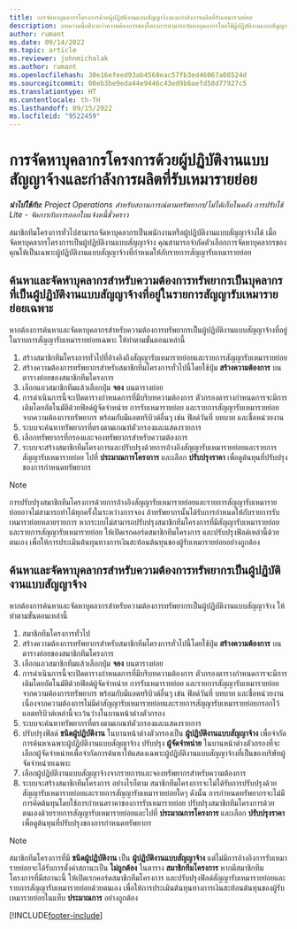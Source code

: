 ```yaml
---
title: การจัดหาบุคลากรโครงการด้วยผู้ปฏิบัติงานแบบสัญญาจ้างและกำลังการผลิตที่รับเหมารายย่อย
description: บทความนี้อธิบายว่าความต้องการของโครงการสามารถจัดหาบุคลากรโดยใช้ผู้ปฏิบัติงานแบบสัญญาจ้างหรือกำลังการผลิตที่รับเหมารายย่อยใน Microsoft Dynamics 365 Project Operations ได้อย่างไร
author: rumant
ms.date: 09/14/2022
ms.topic: article
ms.reviewer: johnmichalak
ms.author: rumant
ms.openlocfilehash: 30e16efeed93ab4568eac57fb3ed46067a08524d
ms.sourcegitcommit: 08eb3be9eda44e9446c43ed9b6aefd58d77927c5
ms.translationtype: HT
ms.contentlocale: th-TH
ms.lasthandoff: 09/15/2022
ms.locfileid: "9522459"
---
```

# <a name="staffing-a-project-with-contract-workers-and-subcontracted-capacity"></a>การจัดหาบุคลากรโครงการด้วยผู้ปฏิบัติงานแบบสัญญาจ้างและกำลังการผลิตที่รับเหมารายย่อย

_**นำไปใช้กับ:** Project Operations สำหรับสถานการณ์ตามทรัพยากร/ไม่ได้เก็บในคลัง การปรับใช้ Lite - จัดการกับการออกใบแจ้งหนี้ชั่วคราว_

สมาชิกทีมโครงการทั่วไปสามารถจัดหาบุคลากรเป็นพนักงานหรือผู้ปฏิบัติงานแบบสัญญาจ้างได้ เมื่อจัดหาบุคลากรโครงการเป็นผู้ปฏิบัติงานแบบสัญญาจ้าง คุณสามารถจำกัดตัวเลือกการจัดหาบุคลากรของคุณให้เป็นเฉพาะผู้ปฏิบัติงานแบบสัญญาจ้างที่กำหนดให้กับรายการสัญญารับเหมารายย่อย 

## <a name="search-for-staff-resource-requirements-with-contract-workers-that-belong-to-a-specific-subcontract-line"></a>ค้นหาและจัดหาบุคลากรสำหรับความต้องการทรัพยากรเป็นบุคลากรที่เป็นผู้ปฏิบัติงานแบบสัญญาจ้างที่อยู่ในรายการสัญญารับเหมารายย่อยเฉพาะ

หากต้องการค้นหาและจัดหาบุคลากรสำหรับความต้องการทรัพยากรเป็นผู้ปฏิบัติงานแบบสัญญาจ้างที่อยู่ในรายการสัญญารับเหมารายย่อยเฉพาะ ให้ทำตามขั้นตอนเหล่านี้

1. สร้างสมาชิกทีมโครงการทั่วไปที่อ้างอิงถึงสัญญารับเหมารายย่อยและรายการสัญญารับเหมารายย่อย
2. สร้างความต้องการทรัพยากรสำหรับสมาชิกทีมโครงการทั่วไปนี้โดยใช้ปุ่ม **สร้างความต้องการ** บนตารางย่อยของสมาชิกทีมโครงการ
3. เลือกแถวสมาชิกทีมแล้วเลือกปุ่ม **จอง** บนตารางย่อย 
4. การดำเนินการนี้จะเปิดตารางกำหนดการที่มีบริบทความต้องการ ตัวกรองตารางกำหนดการจะมีการเติมโดยอัตโนมัติด้วยฟิลด์ผู้จัดจำหน่าย การรับเหมารายย่อย และรายการสัญญารับเหมารายย่อยจากความต้องการทรัพยากร พร้อมกับมีแอตทริบิวต์อื่นๆ เช่น ฟิลด์วันที่ บทบาท และชื่อหน่วยงาน
5. ระบบจะค้นหาทรัพยากรที่ตรงตามเกณฑ์ตัวกรองและแสดงรายการ 
6. เลือกทรัพยากรที่กรองและจองทรัพยากรสำหรับความต้องการ 
7. ระบบจะสร้างสมาชิกทีมโครงการและปรับปรุงด้วยการอ้างอิงสัญญารับเหมารายย่อยและรายการสัญญารับเหมารายย่อย ไปที่ **ประมาณการโครงการ** และเลือก **ปรับปรุงราคา** เพื่อดูต้นทุนที่ปรับปรุงของการกำหนดทรัพยากร 

> [!NOTE]
> การปรับปรุงสมาชิกทีมโครงการด้วยการอ้างอิงสัญญารับเหมารายย่อยและรายการสัญญารับเหมารายย่อยอาจไม่สามารถทำได้ทุกครั้งในระหว่างการจอง ถ้าทรัพยากรนั้นได้รับการกำหนดให้กับรายการรับเหมาราย่อยหลายรายการ หากระบบไม่สามารถปรับปรุงสมาชิกทีมโครงการที่มีสัญญารับเหมารายย่อยและรายการสัญญารับเหมารายย่อย ให้เปิดเรกคอร์ดสมาชิกทีมโครงการ และปรับปรุงฟิลด์เหล่านี้ด้วยตนเอง เพื่อให้การประเมินต้นทุนทางการเงินสะท้อนต้นทุนของผู้รับเหมารายย่อยอย่างถูกต้อง

## <a name="search-for-and-staff-resource-requirements-with-any-contract-worker"></a>ค้นหาและจัดหาบุคลากรสำหรับความต้องการทรัพยากรเป็นผู้ปฏิบัติงานแบบสัญญาจ้าง

หากต้องการค้นหาและจัดหาบุคลากรสำหรับความต้องการทรัพยากรเป็นผู้ปฏิบัติงานแบบสัญญาจ้าง ให้ทำตามขั้นตอนเหล่านี้

1. สมาชิกทีมโครงการทั่วไป
2. สร้างความต้องการทรัพยากรสำหรับสมาชิกทีมโครงการทั่วไปนี้โดยใช้ปุ่ม **สร้างความต้องการ** บนตารางย่อยของสมาชิกทีมโครงการ
3. เลือกแถวสมาชิกทีมแล้วเลือกปุ่ม **จอง** บนตารางย่อย 
4. การดำเนินการนี้จะเปิดตารางกำหนดการที่มีบริบทความต้องการ ตัวกรองตารางกำหนดการจะมีการเติมโดยอัตโนมัติด้วยฟิลด์ผู้จัดจำหน่าย การรับเหมารายย่อย และรายการสัญญารับเหมารายย่อยจากความต้องการทรัพยากร พร้อมกับมีแอตทริบิวต์อื่นๆ เช่น ฟิลด์วันที่ บทบาท และชื่อหน่วยงาน เนื่องจากความต้องการไม่มีค่าสัญญารับเหมารายย่อยและรายการสัญญารับเหมารายย่อยกรอกไว้ แอตทริบิวต์เหล่านี้จะเว้นว่างในบานหน้าต่างตัวกรอง
5. ระบบจะค้นหาทรัพยากรที่ตรงตามเกณฑ์ตัวกรองและแสดงรายการ
6. ปรับปรุงฟิลด์ **ชนิดผู้ปฏิบัติงาน** ในบานหน้าต่างตัวกรองเป็น **ผู้ปฏิบัติงานแบบสัญญาจ้าง** เพื่อจำกัดการค้นหาเฉพาะผู้ปฏิบัติงานแบบสัญญาจ้าง ปรับปรุง **ผู้จัดจำหน่าย** ในบานหน้าต่างตัวกรองที่จะเลือกผู้จัดจำหน่ายเพื่อจำกัดการค้นหาให้แสดงเฉพาะผู้ปฏิบัติงานแบบสัญญาจ้างที่เป็นของบริษัทผู้จัดจำหน่ายเฉพาะ
7. เลือกผู้ปฏิบัติงานแบบสัญญาจ้างจากรายการและจองทรัพยากรสำหรับความต้องการ
8. ระบบจะสร้างสมาชิกทีมโครงการ อย่างไรก็ตาม สมาชิกทีมโครงการจะไม่ได้รับการปรับปรุงด้วยสัญญารับเหมารายย่อยและรายการสัญญารับเหมารายย่อยใดๆ ดังนั้น การกำหนดทรัพยากรจะไม่มีการคิดต้นทุนโดยใช้การกำหนดราคาของการรับเหมารายย่อย ปรับปรุงสมาชิกทีมโครงการด้วยตนเองด้วยรายการสัญญารับเหมารายย่อยและไปที่ **ประมาณการโครงการ** และเลือก **ปรับปรุงราคา** เพื่อดูต้นทุนที่ปรับปรุงของการกำหนดทรัพยากร

> [!NOTE]
> สมาชิกทีมโครงการที่มี **ชนิดผู้ปฏิบัติงาน** เป็น **ผู้ปฏิบัติงานแบบสัญญาจ้าง** แต่ไม่มีการอ้างอิงการรับเหมารายย่อยจะได้รับการตั้งค่าสถานะเป็น **ไม่ถูกต้อง** ในตาราง **สมาชิกทีมโครงการ** หากมีสมาชิกทีมโครงการที่มีสถานะนี้ ให้เปิดเรกคอร์ดสมาชิกทีมโครงการ และปรับปรุงฟิลด์สัญญารับเหมารายย่อยและรายการสัญญารับเหมารายย่อยด้วยตนเอง เพื่อให้การประเมินต้นทุนทางการเงินสะท้อนต้นทุนของผู้รับเหมารายย่อยในแท็บ **ประมาณการ** อย่างถูกต้อง 


[!INCLUDE[footer-include](../../includes/footer-banner.md)]
